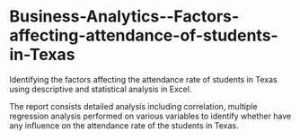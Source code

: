 # Business-Analytics--Factors-affecting-attendance-of-students-in-Texas
Identifying the factors affecting the attendance rate of students in Texas using descriptive and statistical analysis in Excel.

The report consists detailed analysis including correlation, multiple regression analysis performed on various variables to identify whether have any influence on the attendance rate of the students in Texas.

